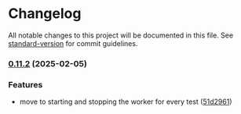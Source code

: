 # Changelog

All notable changes to this project will be documented in this file. See [standard-version](https://github.com/conventional-changelog/standard-version) for commit guidelines.

### [0.11.2](https://github.com/bagaar/ember-graphql-mocking/compare/v0.11.0...v0.11.2) (2025-02-05)


### Features

* move to starting and stopping the worker for every test ([51d2961](https://github.com/bagaar/ember-graphql-mocking/commit/51d296179d84d840085ca79bd616b3081642645e))
